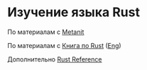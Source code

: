 ﻿# Изучение языка Rust

По материалам с [Metanit](https://metanit.com/rust/tutorial/)

По материалам с [Книга по Rust](https://doc.rust-lang.ru/book/)
([Eng](https://doc.rust-lang.org/book/))

Дополнительно [Rust Reference](https://doc.rust-lang.org/stable/reference/)
